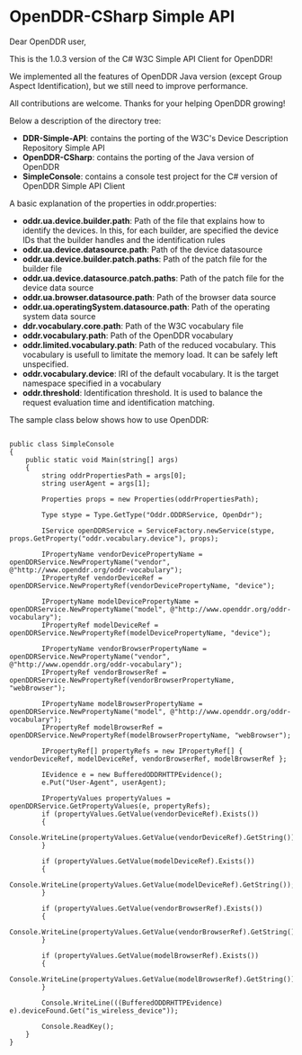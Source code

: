 OpenDDR-CSharp Simple API
==============
Dear OpenDDR user, 

This is the 1.0.3 version of the C# W3C Simple API Client for OpenDDR!

We implemented all the features of OpenDDR Java version (except Group Aspect Identification), but we still need to improve performance.

All contributions are welcome.
Thanks for your helping OpenDDR growing!


Below a description of the directory tree:
* __DDR-Simple-API__: contains the porting of the W3C's Device Description Repository Simple API 
* __OpenDDR-CSharp__: contains the porting of the Java version of OpenDDR
* __SimpleConsole__: contains a console test project for the C# version of OpenDDR Simple API Client


A basic explanation of the properties in oddr.properties:
* __oddr.ua.device.builder.path__: Path of the file that explains how to identify the devices. In this, for each builder, are specified the device IDs that the builder handles and the identification rules
* __oddr.ua.device.datasource.path__: Path of the device datasource
* __oddr.ua.device.builder.patch.paths__: Path of the patch file for the builder file
* __oddr.ua.device.datasource.patch.paths__: Path of the patch file for the device data source
* __oddr.ua.browser.datasource.path__: Path of the browser data source
* __oddr.ua.operatingSystem.datasource.path__: Path of the operating system data source
* __ddr.vocabulary.core.path__: Path of the W3C vocabulary file
* __oddr.vocabulary.path__: Path of the OpenDDR vocabulary
* __oddr.limited.vocabulary.path__: Path of the reduced vocabulary. This vocabulary is usefull to limitate the memory load. It can be safely left unspecified.
* __oddr.vocabulary.device__: IRI of the default vocabulary. It is the target namespace specified in a vocabulary
* __oddr.threshold__: Identification threshold. It is used to balance the request evaluation time and identification matching.

The sample class below shows how to use OpenDDR: 

<pre><code>
public class SimpleConsole
{
	public static void Main(string[] args)
	{
		string oddrPropertiesPath = args[0];
		string userAgent = args[1];

		Properties props = new Properties(oddrPropertiesPath);

		Type stype = Type.GetType("Oddr.ODDRService, OpenDdr");

		IService openDDRService = ServiceFactory.newService(stype, props.GetProperty("oddr.vocabulary.device"), props);

		IPropertyName vendorDevicePropertyName = openDDRService.NewPropertyName("vendor", @"http://www.openddr.org/oddr-vocabulary");
		IPropertyRef vendorDeviceRef = openDDRService.NewPropertyRef(vendorDevicePropertyName, "device");

		IPropertyName modelDevicePropertyName = openDDRService.NewPropertyName("model", @"http://www.openddr.org/oddr-vocabulary");
		IPropertyRef modelDeviceRef = openDDRService.NewPropertyRef(modelDevicePropertyName, "device");

		IPropertyName vendorBrowserPropertyName = openDDRService.NewPropertyName("vendor", @"http://www.openddr.org/oddr-vocabulary");
		IPropertyRef vendorBrowserRef = openDDRService.NewPropertyRef(vendorBrowserPropertyName, "webBrowser");

		IPropertyName modelBrowserPropertyName = openDDRService.NewPropertyName("model", @"http://www.openddr.org/oddr-vocabulary");
		IPropertyRef modelBrowserRef = openDDRService.NewPropertyRef(modelBrowserPropertyName, "webBrowser");

		IPropertyRef[] propertyRefs = new IPropertyRef[] { vendorDeviceRef, modelDeviceRef, vendorBrowserRef, modelBrowserRef };

		IEvidence e = new BufferedODDRHTTPEvidence();
		e.Put("User-Agent", userAgent);

		IPropertyValues propertyValues = openDDRService.GetPropertyValues(e, propertyRefs);
		if (propertyValues.GetValue(vendorDeviceRef).Exists())
		{
			Console.WriteLine(propertyValues.GetValue(vendorDeviceRef).GetString());
		}

		if (propertyValues.GetValue(modelDeviceRef).Exists())
		{
			Console.WriteLine(propertyValues.GetValue(modelDeviceRef).GetString());
		}

		if (propertyValues.GetValue(vendorBrowserRef).Exists())
		{
			Console.WriteLine(propertyValues.GetValue(vendorBrowserRef).GetString());
		}

		if (propertyValues.GetValue(modelBrowserRef).Exists())
		{
			Console.WriteLine(propertyValues.GetValue(modelBrowserRef).GetString());
		}

		Console.WriteLine(((BufferedODDRHTTPEvidence) e).deviceFound.Get("is_wireless_device"));

		Console.ReadKey();
	}
}
</code></pre>
